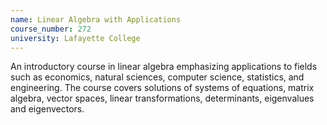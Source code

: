 ```yaml
---
name: Linear Algebra with Applications
course_number: 272
university: Lafayette College
---
```


An introductory course in linear algebra emphasizing applications to fields such as economics, natural sciences, computer science, statistics, and engineering. The course covers solutions of systems of equations, matrix algebra, vector spaces, linear transformations, determinants, eigenvalues and eigenvectors.


